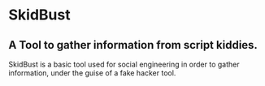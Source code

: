 # SkidBust
## A Tool to gather information from script kiddies.

SkidBust is a basic tool used for social engineering in order to gather information, under the guise of a fake hacker tool. 
